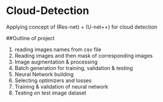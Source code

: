 # Cloud-Detection
Applying concept of (Res-net) + (U-net++) for cloud detection

##Outline of project

1) reading images names from csv file
2) Reading images and then mask of corresponding images
3) Image augmentation & processing
4) Batch generation for training, validation & testing
5) Neural Network building
6) Selecting optimizers and losses
7) Training & validation of neural network
8) Testing on test image dataset

